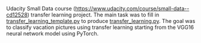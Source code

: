 Udacity Small Data course (https://www.udacity.com/course/small-data--cd12528) transfer learning project. The main task was to fill in [transfer_learning_template.py](https://github.com/bnovak1/small_data_transfer_learning/blob/master/transfer_learning_template.py) to produce [transfer_learning.py](https://github.com/bnovak1/small_data_transfer_learning/blob/master/transfer_learning.py). The goal was to classify vacation pictures using transfer learning starting from the VGG16 neural network model using PyTorch.
